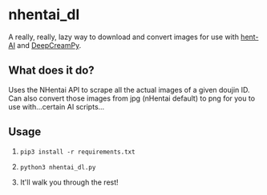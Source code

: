 # nhentai_dl

A really, really, lazy way to download and convert images for use with [hent-AI](https://github.com/natethegreate/hent-AI) and [DeepCreamPy](https://github.com/mao-shonen/DeepCreamPy-archived).

## What does it do?

Uses the NHentai API to scrape all the actual images of a given doujin ID. Can also convert those images from jpg (nHentai default) to png for you to use with...certain AI scripts...

## Usage

1. ```pip3 install -r requirements.txt```

2. ```python3 nhentai_dl.py```

3. It'll walk you through the rest!
